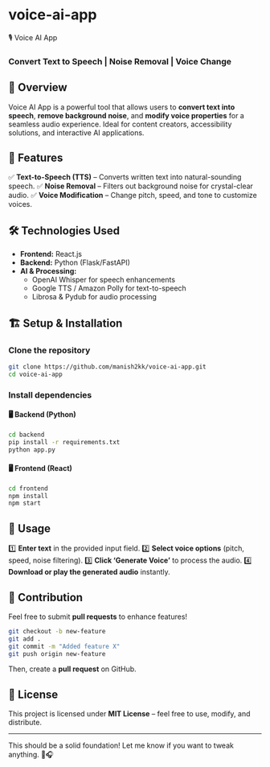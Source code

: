 # voice-ai-app


🎙️ Voice AI App

### Convert Text to Speech | Noise Removal | Voice Change

## 🚀 Overview

Voice AI App is a powerful tool that allows users to **convert text into speech**, **remove background noise**, and **modify voice properties** for a seamless audio experience. Ideal for content creators, accessibility solutions, and interactive AI applications.

## 🌟 Features

✅ **Text-to-Speech (TTS)** – Converts written text into natural-sounding speech.
✅ **Noise Removal** – Filters out background noise for crystal-clear audio.
✅ **Voice Modification** – Change pitch, speed, and tone to customize voices.

## 🛠️ Technologies Used

- **Frontend:** React.js
- **Backend:** Python (Flask/FastAPI)
- **AI & Processing:**
  - OpenAI Whisper for speech enhancements
  - Google TTS / Amazon Polly for text-to-speech
  - Librosa & Pydub for audio processing

## 🏗️ Setup & Installation

### Clone the repository

```bash
git clone https://github.com/manish2kk/voice-ai-app.git
cd voice-ai-app
```

### Install dependencies

#### 🖥️ Backend (Python)

```bash
cd backend
pip install -r requirements.txt
python app.py
```

#### 🖥️ Frontend (React)

```bash
cd frontend
npm install
npm start
```

## 📌 Usage

1️⃣ **Enter text** in the provided input field.
2️⃣ **Select voice options** (pitch, speed, noise filtering).
3️⃣ **Click ‘Generate Voice’** to process the audio.
4️⃣ **Download or play the generated audio** instantly.

## 📝 Contribution

Feel free to submit **pull requests** to enhance features!

```bash
git checkout -b new-feature
git add .
git commit -m "Added feature X"
git push origin new-feature
```

Then, create a **pull request** on GitHub.

## 📜 License

This project is licensed under **MIT License** – feel free to use, modify, and distribute.

---

This should be a solid foundation! Let me know if you want to tweak anything. 🚀🎧
